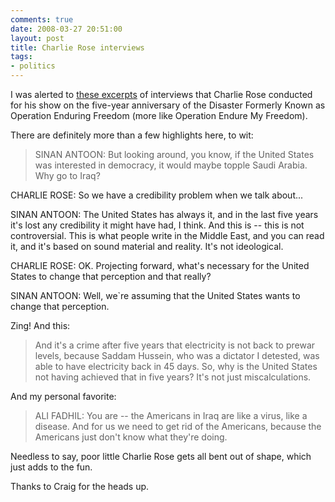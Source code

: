 ```yaml
---
comments: true
date: 2008-03-27 20:51:00
layout: post
title: Charlie Rose interviews
tags:
- politics
---
```


I was alerted to [these excerpts](http://utdocuments.blogspot.com/2008/03/excerpts-of-interview-with-sinan-antoon.html) of interviews that Charlie Rose conducted for his show on the five-year anniversary of the Disaster Formerly Known as Operation Enduring Freedom (more like Operation Endure My Freedom).<!-- more -->

There are definitely more than a few highlights here, to wit:


> SINAN ANTOON: But looking around, you know, if the United States was interested in democracy, it would maybe topple Saudi Arabia. Why go to Iraq?

CHARLIE ROSE: So we have a credibility problem when we talk about...

SINAN ANTOON: The United States has always it, and in the last five years it's lost any credibility it might have had, I think. And this is -- this is not controversial. This is what people write in the Middle East, and you can read it, and it's based on sound material and reality. It's not ideological.

CHARLIE ROSE: OK. Projecting forward, what's necessary for the United States to change that perception and that really?

SINAN ANTOON: Well, we`re assuming that the United States wants to change that perception.


Zing! And this:


> And it's a crime after five years that electricity is not back to prewar levels, because Saddam Hussein, who was a dictator I detested, was able to have electricity back in 45 days. So, why is the United States not having achieved that in five years? It's not just miscalculations.


And my personal favorite:


> ALI FADHIL: You are -- the Americans in Iraq are like a virus, like a disease. And for us we need to get rid of the Americans, because the Americans just don't know what they're doing.


Needless to say, poor little Charlie Rose gets all bent out of shape, which just adds to the fun.

Thanks to Craig for the heads up.
